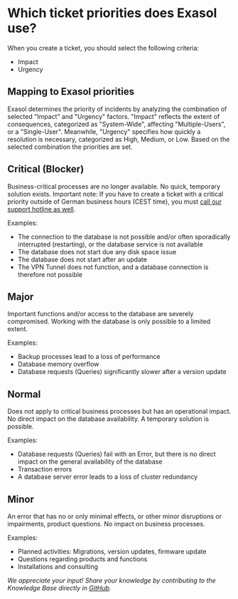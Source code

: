 # Which ticket priorities does Exasol use?

When you create a ticket, you should select the following criteria:

- Impact
- Urgency

## Mapping to Exasol priorities

Exasol determines the priority of incidents by analyzing the combination of selected "Impact" and "Urgency" factors. "Impact" reflects the extent of consequences, categorized as "System-Wide", affecting "Multiple-Users", or a "Single-User". Meanwhile, "Urgency" specifies how quickly a resolution is necessary, categorized as High, Medium, or Low. Based on the selected combination the priorities are set.

## Critical (Blocker)

Business-critical processes are no longer available. No quick, temporary solution exists.
Important note: If you have to create a ticket with a critical priority outside of German business hours (CEST time), you must [call our support hotline as well](https://exasol.my.site.com/s/create-new-case?language=en_US).

Examples:

- The connection to the database is not possible and/or often sporadically interrupted (restarting), or the database service is not available
- The database does not start due any disk space issue
- The database does not start after an update
- The VPN Tunnel does not function, and a database connection is therefore not possible

## Major

Important functions and/or access to the database are severely compromised. Working with the database is only possible to a limited extent.

Examples:

- Backup processes lead to a loss of performance
- Database memory overflow
- Database requests (Queries) significantly slower after a version update

## Normal

Does not apply to critical business processes but has an operational impact. No direct impact on the database availability. A temporary solution is possible.

Examples:

- Database requests (Queries) fail with an Error, but there is no direct impact on the general availability of the database
- Transaction errors
- A database server error leads to a loss of cluster redundancy

## Minor

An error that has no or only minimal effects, or other minor disruptions or impairments, product questions.
No impact on business processes.

Examples:

- Planned activities: Migrations, version updates, firmware update
- Questions regarding products and functions
- Installations and consulting

*We appreciate your input! Share your knowledge by contributing to the Knowledge Base directly in [GitHub](https://github.com/exasol/public-knowledgebase).*

